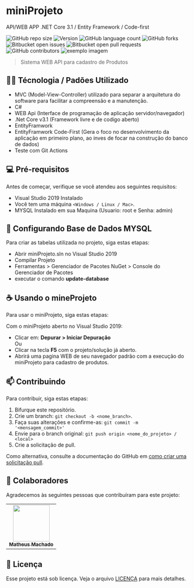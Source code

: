 # miniProjeto
API/WEB APP .NET Core 3.1 / Entity Framework / Code-first

<!---Esses são exemplos. Veja https://shields.io para outras pessoas ou para personalizar este conjunto de escudos. Você pode querer incluir dependências, status do projeto e informações de licença aqui--->

![GitHub repo size](https://img.shields.io/github/repo-size/Machado-code/miniProjeto?style=for-the-badge)
![Version](https://img.shields.io/docker/v/Machado-code/weberpacx?style=for-the-badge)
![GitHub language count](https://img.shields.io/github/languages/count/Machado-code/miniProjeto?style=for-the-badge)
![GitHub forks](https://img.shields.io/github/forks/Machado-code/miniProjeto?style=for-the-badge)
![Bitbucket open issues](https://img.shields.io/bitbucket/issues/Machado-code/miniProjeto?style=for-the-badge)
![Bitbucket open pull requests](https://img.shields.io/bitbucket/pr-raw/Machado-code/miniProjeto?style=for-the-badge)
![GitHub contributors](https://img.shields.io/github/contributors/Machado-code/miniProjeto?style=for-the-badge)
<img src="exemplo-image.png" alt="exemplo imagem">

> Sistema WEB API para cadastro de Produtos

## :technologist: Técnologia / Padões Utilizado
- MVC (Model-View-Controller) utilizado para separar a arquitetura do software para facilitar a compreensão e a manutenção.
- C#
- WEB Api (Interface de programação de aplicação servidor/navegador)
- .Net Core v3.1 (Framework livre e de codigo aberto)
- EntityFramwork
- EntityFramwork Code-First (Gera o foco no desenvolvimento da aplicação em primeiro plano, ao inves de focar na construção do banco de dados)
- Teste com Git Actions



## 💻 Pré-requisitos

Antes de começar, verifique se você atendeu aos seguintes requisitos:
<!---Estes são apenas requisitos de exemplo. Adicionar, duplicar ou remover conforme necessário--->
* Visual Studio 2019 Instalado
* Você tem uma máquina `<Windows / Linux / Mac>`.
* MYSQL Instalado em sua Maquina (Usuario: root e Senha: admin)

## 🚀 Configurando Base de Dados MYSQL

Para criar as tabelas utilizada no projeto, siga estas etapas:

- Abrir miniProjeto.sln no Visual Studio 2019
- Compilar Projeto
- Ferramentas > Gerenciador de Pacotes NuGet > Console do Gerenciador de Pacotes
- executar o comando **update-database**


## ☕ Usando o mineProjeto

Para usar o miniProjeto, siga estas etapas:

Com o miniProjeto aberto no Visual Studio 2019:
- Clicar em: **Depurar > Iniciar Depuração**
<br/>Ou
- Clicar na tecla **F5** com o projeto/solução já aberto.
- Abrirá uma pagina WEB de seu navegador padrão com a execução do miniProjeto para cadastro de produtos.


## 📫 Contribuindo
<!---Se o seu README for longo ou se você tiver algum processo ou etapas específicas que deseja que os contribuidores sigam, considere a criação de um arquivo CONTRIBUTING.md separado--->
Para contribuir, siga estas etapas:

1. Bifurque este repositório.
2. Crie um branch: `git checkout -b <nome_branch>`.
3. Faça suas alterações e confirme-as: `git commit -m '<mensagem_commit>'`
4. Envie para o branch original: `git push origin <nome_do_projeto> / <local>`
5. Crie a solicitação de pull.

Como alternativa, consulte a documentação do GitHub em [como criar uma solicitação pull](https://help.github.com/en/github/collaborating-with-issues-and-pull-requests/creating-a-pull-request).

## 🤝 Colaboradores

Agradecemos às seguintes pessoas que contribuíram para este projeto:

<table>
  <tr>
    <td align="center">
      <a href="https://github.com/matheus-code" target="_blank">
        <img src="https://chingizpro.github.io/portfolio/img/person.png" width="100px;"/><br>
        <sub>
          <b>Matheus Machado</b>
        </sub>
      </a>
    </td>
  </tr>
</table>



## 📝 Licença

Esse projeto está sob licença. Veja o arquivo [LICENÇA](LICENSE.md) para mais detalhes.
